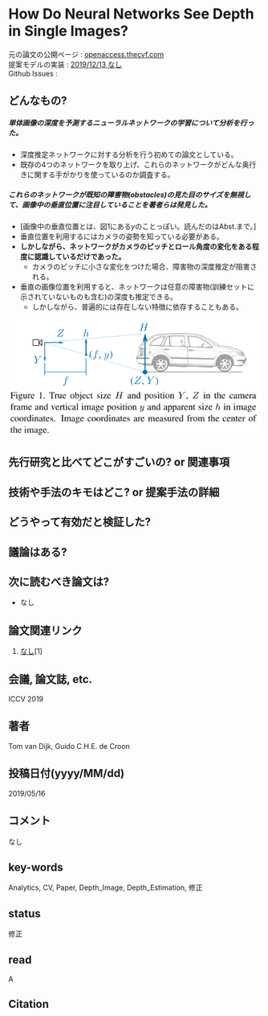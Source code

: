 # How Do Neural Networks See Depth in Single Images?

元の論文の公開ページ : [openaccess.thecvf.com](http://openaccess.thecvf.com/content_ICCV_2019/papers/van_Dijk_How_Do_Neural_Networks_See_Depth_in_Single_Images_ICCV_2019_paper.pdf)  
提案モデルの実装 : [2019/12/13 なし]()  
Github Issues : []()  

## どんなもの?
##### 単体画像の深度を予測するニューラルネットワークの学習について分析を行った。
- 深度推定ネットワークに対する分析を行う初めての論文としている。
- 既存の4つのネットワークを取り上げ、これらのネットワークがどんな奥行きに関する手がかりを使っているのか調査する。

##### これらのネットワークが既知の障害物(obstacles)の見た目のサイズを無視して、画像中の垂直位置に注目していることを著者らは発見した。
- [画像中の垂直位置とは、図1にある$y$のことっぽい。読んだのはAbst.まで。]
- 垂直位置を利用するにはカメラの姿勢を知っている必要がある。
- **しかしながら、ネットワークがカメラのピッチとロール角度の変化をある程度に認識しているだけであった。**
    - カメラのピッチに小さな変化をつけた場合、障害物の深度推定が阻害される。
- 垂直の画像位置を利用すると、ネットワークは任意の障害物(訓練セットに示されていないものも含む)の深度も推定できる。
    - しかしながら、普遍的には存在しない特徴に依存することもある。

![fig1](img/HDNNSDiSI/fig1.png)

## 先行研究と比べてどこがすごいの? or 関連事項

## 技術や手法のキモはどこ? or 提案手法の詳細

## どうやって有効だと検証した?

## 議論はある?

## 次に読むべき論文は?
- なし

## 論文関連リンク
1. [なし]()[1]

## 会議, 論文誌, etc.
ICCV 2019

## 著者
Tom van Dijk, Guido C.H.E. de Croon

## 投稿日付(yyyy/MM/dd)
2019/05/16

## コメント
なし

## key-words
Analytics, CV, Paper, Depth_Image, Depth_Estimation, 修正

## status
修正

## read
A

## Citation
